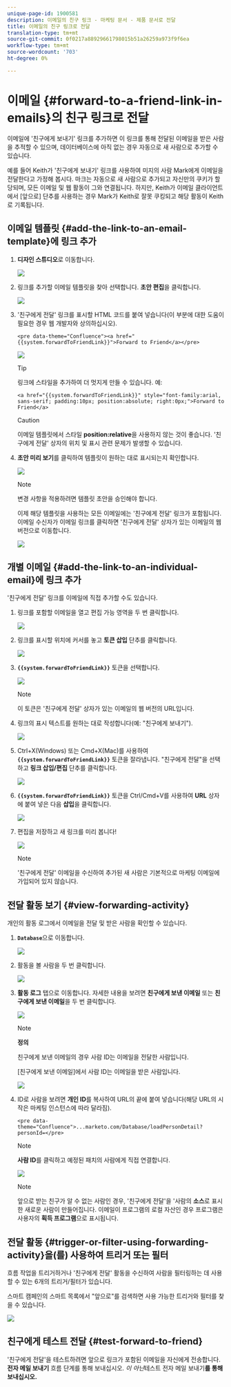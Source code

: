 ```yaml
---
unique-page-id: 1900581
description: 이메일의 친구 링크 - 마케팅 문서 - 제품 문서로 전달
title: 이메일의 친구 링크로 전달
translation-type: tm+mt
source-git-commit: 0f0217a88929661798015b51a26259a973f9f6ea
workflow-type: tm+mt
source-wordcount: '703'
ht-degree: 0%

---
```



# 이메일 {#forward-to-a-friend-link-in-emails}의 친구 링크로 전달

이메일에 &#39;친구에게 보내기&#39; 링크를 추가하면 이 링크를 통해 전달된 이메일을 받은 사람을 추적할 수 있으며, 데이터베이스에 아직 없는 경우 자동으로 새 사람으로 추가할 수 있습니다.

예를 들어 Keith가 &#39;친구에게 보내기&#39; 링크를 사용하여 미지의 사람 Mark에게 이메일을 전달한다고 가정해 봅시다. 마크는 자동으로 새 사람으로 추가되고 자신만의 쿠키가 할당되며, 모든 이메일 및 웹 활동이 그와 연결됩니다. 하지만, Keith가 이메일 클라이언트에서 [앞으로] 단추를 사용하는 경우 Mark가 Keith로 잘못 쿠킹되고 해당 활동이 Keith로 기록됩니다.

## 이메일 템플릿 {#add-the-link-to-an-email-template}에 링크 추가

1. **디자인 스튜디오**&#x200B;로 이동합니다.

   ![](assets/one-8.png)

1. 링크를 추가할 이메일 템플릿을 찾아 선택합니다. **초안 편집**&#x200B;을 클릭합니다.

   ![](assets/two-7.png)

1. &#39;친구에게 전달&#39; 링크를 표시할 HTML 코드를 붙여 넣습니다(이 부분에 대한 도움이 필요한 경우 웹 개발자와 상의하십시오).

   `<pre data-theme="Confluence"><a href="{{system.forwardToFriendLink}}">Forward to Friend</a></pre>`

   ![](assets/three-7.png)

   >[!TIP]
   >
   >
   >링크에 스타일을 추가하여 더 멋지게 만들 수 있습니다. 예:
   >
   >`<a href="{{system.forwardToFriendLink}}" style="font-family:arial, sans-serif; padding:10px; position:absolute; right:0px;">Forward to Friend</a>`

   >[!CAUTION]
   >
   >이메일 템플릿에서 스타일 **position:relative**&#x200B;을 사용하지 않는 것이 좋습니다. &#39;친구에게 전달&#39; 상자의 위치 및 표시 관련 문제가 발생할 수 있습니다.

1. **초안 미리 보기**&#x200B;를 클릭하여 템플릿이 원하는 대로 표시되는지 확인합니다.

   ![](assets/four-5.png)

   >[!NOTE]
   >
   >변경 사항을 적용하려면 템플릿 초안을 승인해야 합니다.

   이제 해당 템플릿을 사용하는 모든 이메일에는 &#39;친구에게 전달&#39; 링크가 포함됩니다. 이메일 수신자가 이메일 링크를 클릭하면 &#39;친구에게 전달&#39; 상자가 있는 이메일의 웹 버전으로 이동합니다.

   ![](assets/f2afbox.png)

## 개별 이메일 {#add-the-link-to-an-individual-email}에 링크 추가

&#39;친구에게 전달&#39; 링크를 이메일에 직접 추가할 수도 있습니다.

1. 링크를 포함할 이메일을 열고 편집 가능 영역을 두 번 클릭합니다.

   ![](assets/five-4.png)

1. 링크를 표시할 위치에 커서를 놓고 **토큰 삽입** 단추를 클릭합니다.

   ![](assets/six-2.png)

1. **`{{system.forwardToFriendLink}}`** 토큰을 선택합니다.

   ![](assets/seven-1.png)

   >[!NOTE]
   >
   >이 토큰은 &#39;친구에게 전달&#39; 상자가 있는 이메일의 웹 버전의 URL입니다.

1. 링크의 표시 텍스트를 원하는 대로 작성합니다(예: &quot;친구에게 보내기&quot;).

   ![](assets/seven-1.png)

1. Ctrl+X(Windows) 또는 Cmd+X(Mac)를 사용하여 **`{{system.forwardToFriendLink}}`** 토큰을 잘라냅니다. &quot;친구에게 전달&quot;을 선택하고 **링크 삽입/편집** 단추를 클릭합니다.

   ![](assets/eight-1.png)

1. **`{{system.forwardToFriendLink}}`** 토큰을 Ctrl/Cmd+V를 사용하여 **URL** 상자에 붙여 넣은 다음 **삽입**&#x200B;을 클릭합니다.

   ![](assets/nine.png)

1. 편집을 저장하고 새 링크를 미리 봅니다!

   ![](assets/ten-1.png)

   >[!NOTE]
   >
   >&#39;친구에게 전달&#39; 이메일을 수신하여 추가된 새 사람은 기본적으로 마케팅 이메일에 가입되어 있지 않습니다.

## 전달 활동 보기 {#view-forwarding-activity}

개인의 활동 로그에서 이메일을 전달 및 받은 사람을 확인할 수 있습니다.

1. **`Database`**&#x200B;으로 이동합니다.

   ![](assets/db.png)

1. 활동을 볼 사람을 두 번 클릭합니다.

   ![](assets/fourteen.png)

1. **활동 로그** 탭으로 이동합니다. 자세한 내용을 보려면 **친구에게 보낸 이메일** 또는 **친구에게 보낸 이메일**&#x200B;을 두 번 클릭합니다.

   ![](assets/fifteen.png)

   >[!NOTE]
   >
   >**정의**
   >
   >친구에게 보낸 이메일의 경우 사람 ID는 이메일을 전달한 사람입니다.
   >
   >[친구에게 보낸 이메일]에서 사람 ID는 이메일을 받은 사람입니다.

   ![](assets/sixteen.png)

1. ID로 사람을 보려면 **개인 ID**&#x200B;를 복사하여 URL의 끝에 붙여 넣습니다(해당 URL의 시작은 마케팅 인스턴스에 따라 달라짐).

   `<pre data-theme="Confluence">...marketo.com/Database/loadPersonDetail?personId=</pre>`

   >[!NOTE]
   >
   >**사람 ID**&#x200B;를 클릭하고 예정된 패치의 사람에게 직접 연결합니다.

   ![](assets/seventeen.png)

   >[!NOTE]
   >
   >앞으로 받는 친구가 알 수 없는 사람인 경우, &#39;친구에게 전달&#39;을 &#39;사람의 **소스**로 표시한 새로운 사람이 만들어집니다.
   >이메일이 프로그램의 로컬 자산인 경우 프로그램은 사용자의 **획득 프로그램**&#x200B;으로 표시됩니다.

## 전달 활동 {#trigger-or-filter-using-forwarding-activity}을(를) 사용하여 트리거 또는 필터

흐름 작업을 트리거하거나 &#39;친구에게 전달&#39; 활동을 수신하여 사람을 필터링하는 데 사용할 수 있는 6개의 트리거/필터가 있습니다.

스마트 캠페인의 스마트 목록에서 &quot;앞으로&quot;를 검색하면 사용 가능한 트리거와 필터를 찾을 수 있습니다.

![](assets/nineteen.png)

## 친구에게 테스트 전달 {#test-forward-to-friend}

&#39;친구에게 전달&#39;을 테스트하려면 앞으로 링크가 포함된 이메일을 자신에게 전송합니다. **전자 메일 보내기** 흐름 단계를 통해 보내십시오. *이 아닌*&#x200B;테스트 전자 메일 보내기&#x200B;**를 통해 보내십시오.**
